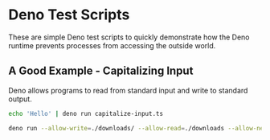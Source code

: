# Deno Test Scripts

These are simple Deno test scripts to quickly demonstrate how the Deno runtime
prevents processes from accessing the outside world.

## A Good Example - Capitalizing Input

Deno allows programs to read from standard input and write to standard output.

```bash
echo 'Hello' | deno run capitalize-input.ts
```

```bash
deno run --allow-write=./downloads/ --allow-read=./downloads --allow-net=raw.githubusercontent.com run-remote.ts
```